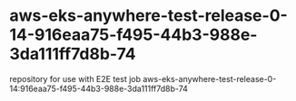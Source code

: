 # aws-eks-anywhere-test-release-0-14-916eaa75-f495-44b3-988e-3da111ff7d8b-74
repository for use with E2E test job aws-eks-anywhere-test-release-0-14:916eaa75-f495-44b3-988e-3da111ff7d8b-74
